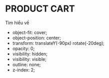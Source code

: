 # PRODUCT CART
Tìm hiểu về
- object-fit: cover;
- object-position: center;
- transform: translateY(-90px) rotate(-20deg);
- opacity: 0;
- visibility: hidden;
- visibility: visible;
- outline: none;
- z-index: 2;